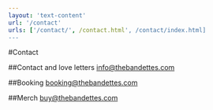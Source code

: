 ```yaml
---
layout: 'text-content'
url: '/contact'
urls: ['/contact/', /contact.html', /contact/index.html]
---
```


#Contact

##Contact and love letters
[info@thebandettes.com](mailto:info@thebandettes.com)  


##Booking
[booking@thebandettes.com](mailto:booking@thebandettes.com)


##Merch
[buy@thebandettes.com](mailto:buy@thebandettes.com)  
